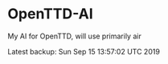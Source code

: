 # OpenTTD-AI
My AI for OpenTTD, will use primarily air

Latest backup: Sun Sep 15 13:57:02 UTC 2019
